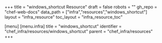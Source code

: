 +++
title = "windows_shortcut Resource"
draft = false
robots = ""
gh_repo = "chef-web-docs"
data_path = ["infra","resources","windows_shortcut"]
layout = "infra_resource"
toc_layout = "infra_resource_toc"

[menu]
  [menu.infra]
    title = "windows_shortcut"
    identifier = "chef_infra/resources/windows_shortcut"
    parent = "chef_infra/resources"
+++

<!-- The contents of this page are automatically generated from the windows_shortcut.yaml file in the data directory. -->
<!-- To suggest a change, edit the https://github.com/chef/chef/blob/master/lib/chef/resource/windows_shortcut.rb file
      and submit a pull request to the https://github.com/chef/chef repository. -->
